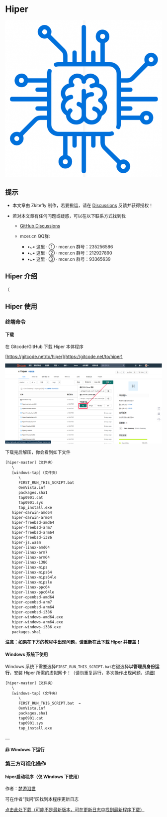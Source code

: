 # Hiper

![](/p/1.png)

## 提示

- 本文章由 Zkitefly 制作，若要搬运，请在 [Discussions](https://github.com/zkitefly/hiper-d/discussions) 反馈并获得授权！

- 若对本文章有任何问题或疑惑，可以在以下联系方式找到我

  - [GitHub Discussions](https://github.com/zkitefly/hiper-d/discussions)

  - mcer.cn QQ群:
    - •ᴗ• 这里 · ① · mcer.cn
       群号：235256586
    - •ᴗ• 这里 · ② · mcer.cn
       群号：212927890
    - •ᴗ• 这里 · ③ · mcer.cn
       群号：93365639

## Hiper 介绍

（

## Hiper 使用

### 终端命令

#### 下载

在 Gitcode/GitHub 下载 Hiper 本体程序

[https://gitcode.net/to/hiper](https://gitcode.net/to/hiper)

![](/p/2.png)

下载完后解压，你会看到如下文件

```
[hiper-master]（文件夹）
   \
   [windows-tap]（文件夹）
      \
      FIRST_RUN_THIS_SCRIPT.bat
      OemVista.inf
      packages.sha1
      tap0901.cat
      tap0901.sys
      tap_install.exe
   hiper-darwin-amd64
   hiper-darwin-arm64
   hiper-freebsd-amd64
   hiper-freebsd-arm7
   hiper-freebsd-arm64
   hiper-freebsd-i386
   hiper-js.wasm
   hiper-linux-amd64
   hiper-linux-arm7
   hiper-linux-arm64
   hiper-linux-i386
   hiper-linux-mips
   hiper-linux-mips64
   hiper-linux-mips64le
   hiper-linux-mipsle
   hiper-linux-ppc64
   hiper-linux-ppc64le
   hiper-openbsd-amd64
   hiper-openbsd-arm7
   hiper-openbsd-arm64
   hiper-openbsd-i386
   hiper-windows-amd64.exe
   hiper-windows-arm64.exe
   hiper-windows-i386.exe
   packages.sha1
```   

**注意：如果在下方的教程中出现问题，请重新在此下载 Hiper 并覆盖！**
#### Windows 系统下使用

Windows 系统下需要选择`FIRST_RUN_THIS_SCRIPT.bat`右键选择**以管理员身份运行**，安装 Hiper 所需的虚拟网卡！（请勿重复运行，多次操作出现问题，[详细](bat运行过多.md)）
```
[hiper-master]（文件夹）
   \
   [windows-tap]（文件夹）
      \
      FIRST_RUN_THIS_SCRIPT.bat  ←
      OemVista.inf
      packages.sha1
      tap0901.cat
      tap0901.sys
      tap_install.exe

……      
```
#### 非 Windows 下运行



### 第三方可视化操作 

#### hiper启动程序（仅 Windows 下使用）

作者：[梦游泪世](https://mcer.cn/circle-people?id=6)

可在作者“我问”区找到本程序更新日志

[点击此处下载（可能不是最新版本，可在更新日志中找到最新程序下载）](/hiper%E5%90%AF%E5%8A%A8%E7%A8%8B%E5%BA%8F.zip)



